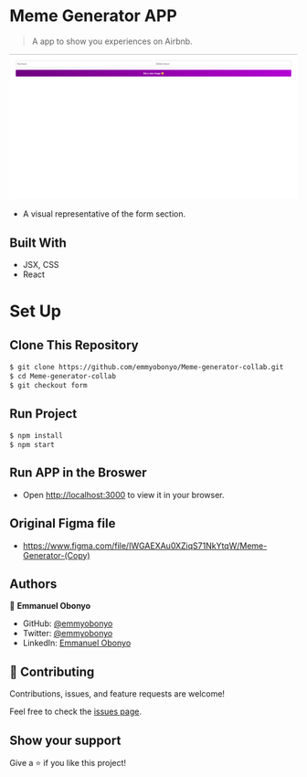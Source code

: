 # Meme Generator APP

> A app to show you experiences on Airbnb.

![Home Page](./src/images/form.png)

- A visual representative of the form section.

## Built With

- JSX, CSS
- React

# Set Up
## Clone This Repository
```
$ git clone https://github.com/emmyobonyo/Meme-generator-collab.git
$ cd Meme-generator-collab
$ git checkout form
```

## Run Project
```
$ npm install
$ npm start
```

## Run APP in the Broswer
- Open [http://localhost:3000](http://localhost:3000) to view it in your browser.

## Original Figma file
- https://www.figma.com/file/IWGAEXAu0XZiqS71NkYtqW/Meme-Generator-(Copy)

## Authors
👤 **Emmanuel Obonyo**

- GitHub: [@emmyobonyo](https://github.com/emmyobonyo)
- Twitter: [@emmyobonyo](https://twitter.com/emmyobonyo)
- LinkedIn: [Emmanuel Obonyo](https://www.linkedin.com/in/emmanuel-obonyo-3728a2200/)
## 🤝 Contributing

Contributions, issues, and feature requests are welcome!

Feel free to check the [issues page](https://github.com/emmyobonyo/Meme-generator-collab/issues).

## Show your support

Give a ⭐️ if you like this project!
